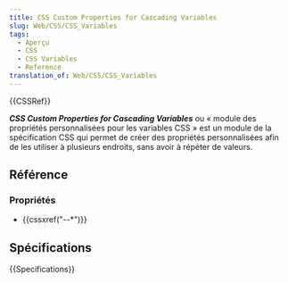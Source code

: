 ```yaml
---
title: CSS Custom Properties for Cascading Variables
slug: Web/CSS/CSS_Variables
tags:
  - Aperçu
  - CSS
  - CSS Variables
  - Reference
translation_of: Web/CSS/CSS_Variables
---
```


{{CSSRef}}

**_CSS Custom Properties for Cascading Variables_** ou « module des propriétés personnalisées pour les variables CSS » est un module de la spécification CSS qui permet de créer des propriétés personnalisées afin de les utiliser à plusieurs endroits, sans avoir à répéter de valeurs.

## Référence

### Propriétés

- {{cssxref("--*")}}

## Spécifications

{{Specifications}}
